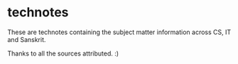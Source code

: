 # technotes
These are technotes containing the subject matter information across CS, IT and Sanskrit.

Thanks to all the sources attributed. :)